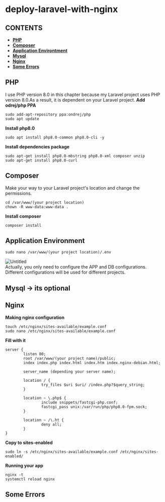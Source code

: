 # deploy-laravel-with-nginx

## **CONTENTS**
* [**PHP**](#php)
* [**Composer**](#composer)
* [**Application Environtment**](#application-environment)
* [**Mysql**](#mysql)
* [**Nginx**](#nginx)
* [**Some Errors**](#some-errors)

## PHP
I use PHP version 8.0 in this chapter because my Laravel project uses PHP version 8.0.As a result, it is dependent on your Laravel project.
**Add odrej/php PPA**  
```
sudo add-apt-repository ppa:ondrej/php
sudo apt update
```
**Install php8.0**
```
sudo apt install php8.0-common php8.0-cli -y
```
**Install dependencies package**
```
sudo apt-get install php8.0-mbstring php8.0-xml composer unzip
sudo apt-get install php8.0-curl
```
  
## Composer
Make your way to your Laravel project's location and change the permissions.  
```
cd /var/www/(your project location)
chown -R www-data:www-data .
```
**Install composer**
```
composer install
```

## Application Environment
```
sudo nano /var/www/(your project location)/.env
```
![Untitled](https://user-images.githubusercontent.com/55046884/120185953-0c4b7f00-c23d-11eb-82bd-cd66bbe5fdc0.png)  
Actually, you only need to configure the APP and DB configurations. Different configurations will be used for different projects.

## Mysql  -> its optional

## Nginx
**Making nginx configuration**
```
touch /etc/nginx/sites-available/example.conf
sudo nano /etc/nginx/sites-available/example.conf
```
**Fill with it**
```
server {
        listen 80;
        root /var/www/(your project name)/public;
        index index.php index.html index.htm index.nginx-debian.html;

        server_name (depending your server name);

        location / {
                try_files $uri $uri/ /index.php?$query_string;
        }

        location ~ \.php$ {
                include snippets/fastcgi-php.conf;
                fastcgi_pass unix:/var/run/php/php8.0-fpm.sock;
        }

        location ~ /\.ht {
                deny all;
        }
}
```
**Copy to sites-enabled**
```
sudo ln -s /etc/nginx/sites-available/example.conf /etc/nginx/sites-enabled/
```
**Running your app**
```
nginx -t
systemctl reload nginx
```

## Some Errors

